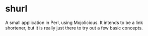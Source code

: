 shurl
=====

A small application in Perl, using Mojolicious. It intends to be a link shortener, but it is really just there to try out a few basic concepts.
